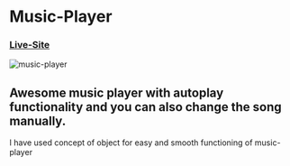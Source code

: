 # Music-Player
### [Live-Site](https://jayant1139.github.io/Music_Player)
![music-player](https://i.ibb.co/8dvYfS8/Screenshot-2021-10-16-210219.jpg)

## Awesome music player with autoplay functionality and you can also change the song manually.
I have used concept of object for easy and smooth functioning of music-player

